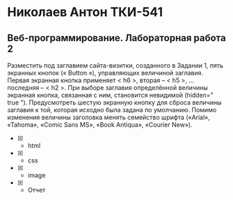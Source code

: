 # Николаев Антон ТКИ-541 
## Веб-программирование. Лабораторная работа 2
Разместить под заглавием сайта-визитки, созданного в Задании 1, пять экранных кнопок (« Button »), управляющих величиной заглавия. Первая экранная кнопка применяет < h6 >, вторая – < h5 >, … последняя – < h2 >. При выборе заглавия определённой величины экранная кнопка, связанная с ним, становится невидимой (hidden=" true "). Предусмотреть шестую экранную кнопку для сброса величины заглавия к той, которая исходно была задана по умолчанию. Помимо изменения величины заголовка менять семейство шрифта («Arial», «Tahoma», «Comic Sans MS», «Book Antiqua», «Courier New»).
- [x] - html
- [x] - css
- [x] - image
- [x] - Отчет
